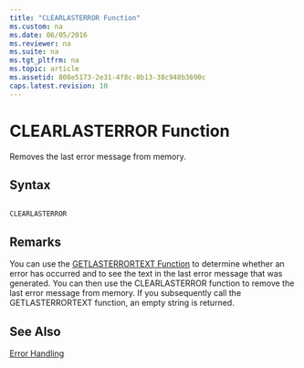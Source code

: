 ```yaml
---
title: "CLEARLASTERROR Function"
ms.custom: na
ms.date: 06/05/2016
ms.reviewer: na
ms.suite: na
ms.tgt_pltfrm: na
ms.topic: article
ms.assetid: 808e5173-2e31-4f8c-8b13-38c948b3690c
caps.latest.revision: 10
---
```

# CLEARLASTERROR Function
Removes the last error message from memory.  
  
## Syntax  
  
```  
  
CLEARLASTERROR  
```  
  
## Remarks  
 You can use the [GETLASTERRORTEXT Function](GETLASTERRORTEXT-Function.md) to determine whether an error has occurred and to see the text in the last error message that was generated. You can then use the CLEARLASTERROR function to remove the last error message from memory. If you subsequently call the GETLASTERRORTEXT function, an empty string is returned.  
  
## See Also  
 [Error Handling](Error-Handling.md)